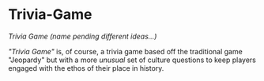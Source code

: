 # Trivia-Game
*Trivia Game (name pending different ideas...)* 

*"Trivia Game"* is, of course, a trivia game based off the traditional game "Jeopardy" but with a more *unusual* set of culture questions to keep players engaged with the ethos of their place in history. 

